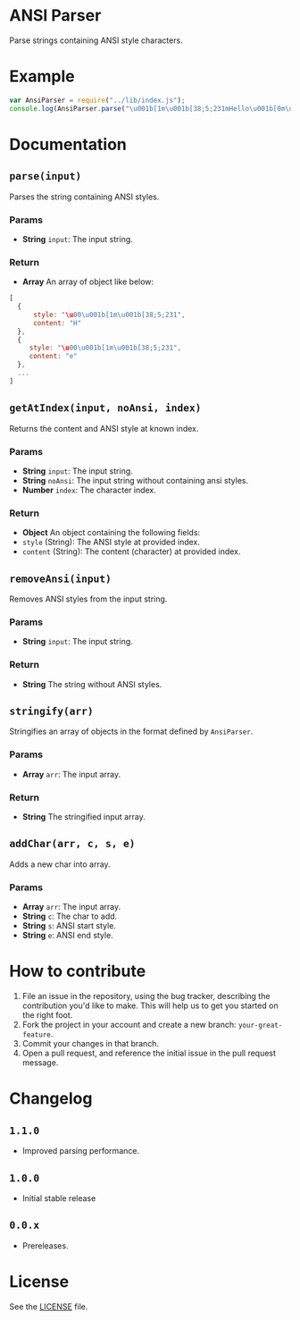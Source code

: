 # ANSI Parser
Parse strings containing ANSI style characters.

# Example

```js
var AnsiParser = require("../lib/index.js");
console.log(AnsiParser.parse("\u001b[1m\u001b[38;5;231mHello\u001b[0m\u001b[22m World"));
```

# Documentation
## `parse(input)`
Parses the string containing ANSI styles.

### Params
- **String** `input`: The input string.

### Return
- **Array** An array of object like below:
 ```js
 [
   {
       style: "\u00\u001b[1m\u001b[38;5;231",
       content: "H"
   },
   {
      style: "\u00\u001b[1m\u001b[38;5;231",
      content: "e"
   },
   ...
 ]
 ```

## `getAtIndex(input, noAnsi, index)`
Returns the content and ANSI style at known index.

### Params
- **String** `input`: The input string.
- **String** `noAnsi`: The input string without containing ansi styles.
- **Number** `index`: The character index.

### Return
- **Object** An object containing the following fields:
 - `style` (String): The ANSI style at provided index.
 - `content` (String): The content (character) at provided index.

## `removeAnsi(input)`
Removes ANSI styles from the input string.

### Params
- **String** `input`: The input string.

### Return
- **String** The string without ANSI styles.

## `stringify(arr)`
Stringifies an array of objects in the format defined by `AnsiParser`.

### Params
- **Array** `arr`: The input array.

### Return
- **String** The stringified input array.

## `addChar(arr, c, s, e)`
Adds a new char into array.

### Params
- **Array** `arr`: The input array.
- **String** `c`: The char to add.
- **String** `s`: ANSI start style.
- **String** `e`: ANSI end style.

# How to contribute
1. File an issue in the repository, using the bug tracker, describing the
   contribution you'd like to make. This will help us to get you started on the
   right foot.
2. Fork the project in your account and create a new branch:
   `your-great-feature`.
3. Commit your changes in that branch.
4. Open a pull request, and reference the initial issue in the pull request
   message.

# Changelog
## `1.1.0`
 - Improved parsing performance.

## `1.0.0`
 - Initial stable release

## `0.0.x`
 - Prereleases.

# License
See the [LICENSE](./LICENSE) file.
